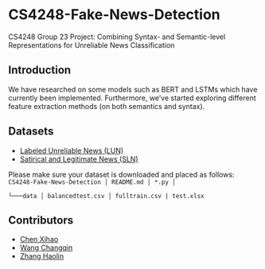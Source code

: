 # CS4248-Fake-News-Detection

CS4248 Group 23 Project: Combining Syntax- and Semantic-level Representations for Unreliable News Classification

## Introduction

We have researched on some models such as BERT and LSTMs which have currently been implemented. Furthermore, we’ve started exploring different feature extraction methods (on both semantics and syntax).


## Datasets

- [Labeled Unreliable News (LUN)](https://github.com/BUPT-GAMMA/CompareNet_FakeNewsDetection/releases/tag/dataset)
- [Satirical and Legitimate News (SLN)](http://victoriarubin.fims.uwo.ca/news-verification/data-to-go/)

Please make sure your dataset is downloaded and placed as follows:
<code>
CS4248-Fake-News-Detection
│   README.md
│   *.py
│   
└───data
    │   balancedtest.csv
    │   fulltrain.csv
    |   test.xlsx
</code>



## Contributors

- [Chen Xihao](https://github.com/howtoosee)
- [Wang Changqin](https://github.com/archiewang0716)
- [Zhang Haolin](https://github.com/A0236053M)
